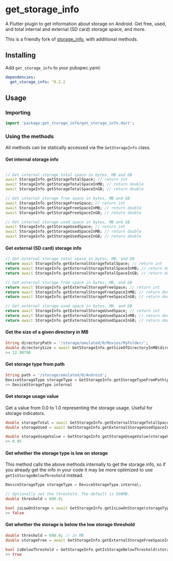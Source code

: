 # get_storage_info

A Flutter plugin to get information about storage on Android. Get free, used, and total internal and external (SD card) storage space, and more.

This is a friendly fork of [storage_info](https://github.com/aakashkondhalkar/storage_info), with additional methods.


## Installing

Add ``get_storage_info`` to your pubspec.yaml:
```yaml
dependencies:
  get_storage_info: ^0.2.2
```

## Usage

### Importing

```dart
import 'package:get_storage_info/get_storage_info.dart';
```

### Using the methods

All methods can be statically accessed via the ``GetStorageInfo`` class.

#### Get internal storage info

```dart

// Get internal storage total space in bytes, MB and GB
await StorageInfo.getStorageTotalSpace; // return int
await StorageInfo.getStorageTotalSpaceInMB; // return double
await StorageInfo.getStorageTotalSpaceInGB; // return double

// Get internal storage free space in bytes, MB and GB
await StorageInfo.getStorageFreeSpace; // return int
await StorageInfo.getStorageFreeSpaceInMB; // return double
await StorageInfo.getStorageFreeSpaceInGB; // return double

// Get internal storage used space in bytes, MB and GB
await StorageInfo.getStorageUsedSpace; // return int
await StorageInfo.getStorageUsedSpaceInMB; // return double
await StorageInfo.getStorageUsedSpaceInGB; // return double
```

#### Get external (SD card) storage info

```dart
// Get external storage total space in bytes, MB, and GB
return await StorageInfo.getExternalStorageTotalSpace; // return int
return await StorageInfo.getExternalStorageTotalSpaceInMB; // return double
return await StorageInfo.getExternalStorageTotalSpaceInGB; // return double

// Get external storage free space in bytes, MB, and GB
return await StorageInfo.getExternalStorageFreeSpace; // return int
return await StorageInfo.getExternalStorageFreeSpaceInMB; // return double
return await StorageInfo.getExternalStorageFreeSpaceInGB; // return double

// Get external storage used space in bytes, MB, and GB
return await StorageInfo.getExternalStorageUsedSpace; // return int
return await StorageInfo.getExternalStorageUsedSpaceInMB; // return double
return await StorageInfo.getExternalStorageUsedSpaceInGB; // return double
```

#### Get the size of a given directory in MB

```dart
String directoryPath = '/storage/emulated/0/Movies/MyFolder/';
double directorySize = await GetStorageInfo.getSizeOfDirectoryInMB(directoryPath);
>> 12.98790
```

#### Get storage type from path

```dart
String path = '/storage/emulated/0/Android';
DeviceStorageType storageType = GetStorageInfo.getStorageTypeFromPath(path);
>> DeviceStorageType.internal
```

#### Get storage usage value

Get a value from 0.0 to 1.0 representing the storage usage. Useful for storage indicators.

```dart
double storageTotal = await GetStorageInfo.getExternalStorageTotalSpaceInGB;
double storageUsed = await GetStorageInfo.getExternalStorageUsedSpaceInGB;

double storageUsageValue = GetStorageInfo.getStorageUsageValue(storageUsed, storageTotal);
>> 0.95
```

#### Get whether the storage type is low on storage

This method calls the above methods internally to get the storage info, so if you already get the info in your code it may be more optimized to use ``getIsStorageBelowThreshold`` instead.

```dart
DeviceStorageType storageType = DeviceStorageType.internal;

// Optionally set the threshold. The default is 500MB.
double threshold = 600.0;

bool isLowOnStorage = await GetStorageInfo.getIsLowOnStorage(storageType, threshold);
>> false
```

#### Get whether the storage is below the low storage threshold

```dart
double threshold = 600.0; // in MB
double storageFree = await GetStorageInfo.getExternalStorageFreeSpaceInMB;

bool isBelowThreshold = GetStorageInfo.getIsStorageBelowThreshold(storageFree, threshold);
>> true
```

